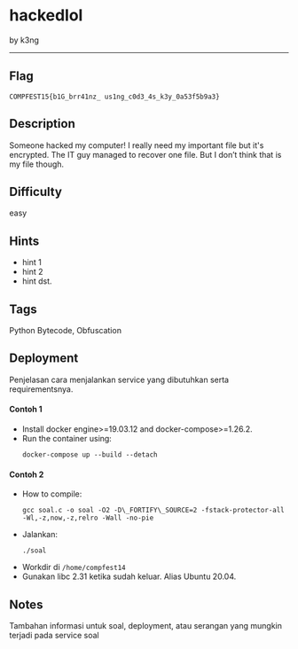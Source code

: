 # hackedlol

by k3ng

---

## Flag

```
COMPFEST15{b1G_brr41nz_ us1ng_c0d3_4s_k3y_0a53f5b9a3}
```

## Description
Someone hacked my computer! I really need my important file but it's encrypted. The IT guy managed to recover one file. But I don’t think that is my file though.

## Difficulty
easy

## Hints
* hint 1
* hint 2
* hint dst.

## Tags
Python Bytecode, Obfuscation

## Deployment
Penjelasan cara menjalankan service yang dibutuhkan serta requirementsnya.

#### Contoh 1
- Install docker engine>=19.03.12 and docker-compose>=1.26.2.
- Run the container using:
    ```
    docker-compose up --build --detach
    ```

#### Contoh 2
- How to compile:
    ```
    gcc soal.c -o soal -O2 -D\_FORTIFY\_SOURCE=2 -fstack-protector-all -Wl,-z,now,-z,relro -Wall -no-pie
    ```
- Jalankan:
    ```
    ./soal
    ```
- Workdir di `/home/compfest14`
- Gunakan libc 2.31 ketika sudah keluar. Alias Ubuntu 20.04.

## Notes
Tambahan informasi untuk soal, deployment, atau serangan yang mungkin terjadi pada service soal

